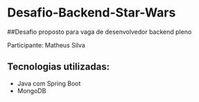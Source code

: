 # Desafio-Backend-Star-Wars
##Desafio proposto para vaga de desenvolvedor backend pleno

Participante: Matheus Silva

## Tecnologias utilizadas:

* Java com Spring Boot
* MongoDB
